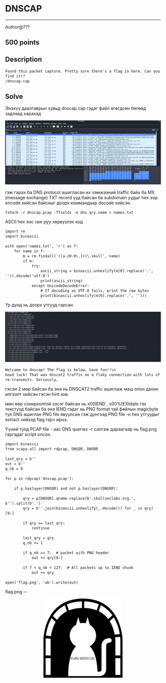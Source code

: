 # DNSCAP
*** 
Author@???
## 500 points

## Description
    Found this packet capture. Pretty sure there's a flag in here. Can you find it!?
    /dnscap.cap

## Solve
Энэхүү даалгаврын хувьд dnscap.cap гэдэг файл өгөгдсөн бөгөөд задлаад харахад

<p align="center">
  <img src="https://github.com/Uz169/F.NS355-DNS-SSL-CTF-Writeup/blob/main/Bsides%20CTF%202019%20--%20Dnscap/files/1.png">
</p>
      
<p> гэж гарах ба DNS protocol ашигласан их хэмжээний traffic байх ба MX (message exchange) TXT record ууд байсан ба subdomain уудыг hex ээр encode хийсэн
байсныг доорх коммандаар decode хийсэн. </p>


```
tshark -r dnscap.pcap -Tfields -e dns.qry.name > names.txt
```
ASCII hex ээс raw руу хөрвүүлэх код
```
import re
import binascii

with open('names.txt', 'r') as f:
    for name in f:
        m = re.findall('([a-z0-9\.]+)\.skull', name)
        if m:
            try:
                ascii_string = binascii.unhexlify(m[0].replace('.', '')).decode('utf-8')
                print(ascii_string)
            except UnicodeDecodeError:
                # If decoding as UTF-8 fails, print the raw bytes
                print(binascii.unhexlify(m[0].replace('.', '')))

```
Үр дүнд нь доорх утгууд гарсан
 
<p align="center">
  <img src="https://github.com/Uz169/F.NS355-DNS-SSL-CTF-Writeup/blob/main/Bsides%20CTF%202019%20--%20Dnscap/files/2.png">
</p>

```
Welcome to dnscap! The flag is below, have fun!!\n
Good luck! That was dnscat2 traffic on a flaky connection with lots of re-transmits. Seriously,
```
гэсэн 2 мөр байсан ба энэ нь DNSCAT2 traffic ашиглаж маш олон дахин илгээлт хийсэн гэсэн hint юм.

мөн өөр сонирхолтой хэсэг байсан нь x00IEND , x00%tEXtdate гэх текстүүд байсан ба энэ IEND гэдэг нь PNG format тай фөйлын 
magicbyte тул DNS ашиглан PNG file явуулсан гэж дүнгээд PNG file -н hex утгуудыг extract хийхэд flag гарч ирнэ.

Үүний тулд PCAP file - аас DNS queries -г салгаж дараагаар нь flag.png гаргадаг script олсон.
```
import binascii
from scapy.all import rdpcap, DNSQR, DNSRR

last_qry = b''
out = b''
q_nb = 0

for p in rdpcap('dnscap.pcap'):

    if p.haslayer(DNSQR) and not p.haslayer(DNSRR):

        qry = p[DNSQR].qname.replace(b'.skullseclabs.org.', b'').split(b'.')
        qry = b''.join(binascii.unhexlify(_.decode()) for _ in qry)[9:]

        if qry == last_qry:
            continue

        last_qry = qry
        q_nb += 1

        if q_nb == 7:  # packet with PNG header
            out += qry[8:]

        if 7 < q_nb < 127:  # All packets up to IEND chunk
            out += qry

open('flag.png', 'wb').write(out)
```

flag.png -- 

<p align="center">
  <img src="https://github.com/Uz169/F.NS355-DNS-SSL-CTF-Writeup/blob/main/Bsides%20CTF%202019%20--%20Dnscap/files/3.png">
</p>

